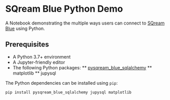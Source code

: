 # SQream Blue Python Demo
A Notebook demonstrating the multiple ways users can connect to [SQream Blue](https://sqream.com/) using Python.

## Prerequisites
* A Python 3.7+ environment
* A Jupyter-friendly editor
* The following Python packages:
** [pysqream_blue_sqlalchemy](https://github.com/SQream/pysqream_blue_sqlalchemy)
** matplotlib
** jupysql

The Python dependencies can be installed using `pip`:

    pip install pysqream_blue_sqlalchemy jupysql matplotlib

